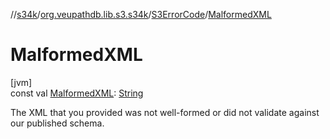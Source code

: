 //[s34k](../../../index.md)/[org.veupathdb.lib.s3.s34k](../index.md)/[S3ErrorCode](index.md)/[MalformedXML](-malformed-x-m-l.md)

# MalformedXML

[jvm]\
const val [MalformedXML](-malformed-x-m-l.md): [String](https://kotlinlang.org/api/latest/jvm/stdlib/kotlin/-string/index.html)

The XML that you provided was not well-formed or did not validate against our published schema.
